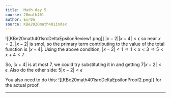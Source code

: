 ```yaml
---
title:  Math day 5
course: 20math401
author: Exr0n
source: KBe2020math401index
---
```


![[KBe20math401srcDeltaEpsilonReview1.png]]
$|x-2||x+4| < \epsilon$
so near $x=2$, $|x-2|$ is smol, so the primary term contributing to the value of the total function is $|x+4|$. Using the above condition, $|x-2| < 1 \Rightarrow 1 < x < 3 \Rightarrow 5 < x+4 < 7$

So, $|x+4|$ is at most $7$, we could try substituting it in and getting $7|x-2| < \epsilon$. Also do the other side: $5|x-2| < \epsilon$

You also need to do this:
![[KBe20math401srcDeltaEpsilonProof2.png]]
for the actual proof.

---
